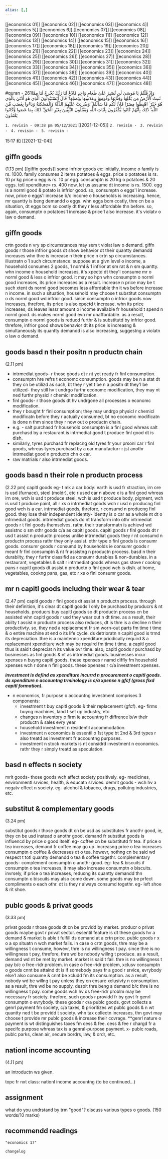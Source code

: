 ```yaml
---
alias: [,]
---
```

[[economics 01]] [[economics 02]] [[economics 03]] [[economics 4]] [[economics 5]] [[economics 6]] [[economics 07]] [[economics 08]] [[economics 09]] [[economics 10]]
[[economics 11]] [[economics 12]] [[economics 13]] [[economics 14]] [[economics 15]] [[economics 16]] [[economics 17]] [[economics 18]] [[economics 19]] [[economics 20]]
[[economics 21]] [[economics 22]] [[economics 23]] [[economics 24]] [[economics 25]] [[economics 26]] [[economics 27]] [[economics 28]] [[economics 29]] [[economics 30]]
[[economics 31]] [[economics 32]] [[economics 33]] [[economics 34]] [[economics 35]] [[economics 36]] [[economics 37]] [[economics 38]] [[economics 39]] [[economics 40]]
[[economics 41]] [[economics 42]] [[economics 43]] [[economics 44]] [[economics 45]] [[economics 46]] [[economics 47]] [[economics 48]]
 
 #quran - 261وَإِذْ قُلْتُمْ يَا مُوسَىٰ لَن نَّصْبِرَ عَلَىٰ طَعَامٍ وَاحِدٍ فَادْعُ لَنَا رَبَّكَ يُخْرِجْ لَنَا مِمَّا تُنبِتُ الْأَرْضُ مِن بَقْلِهَا وَقِثَّائِهَا وَفُومِهَا وَعَدَسِهَا وَبَصَلِهَا ۖ قَالَ أَتَسْتَبْدِلُونَ الَّذِي هُوَ أَدْنَىٰ بِالَّذِي هُوَ خَيْرٌ ۚ اهْبِطُوا مِصْرًا فَإِنَّ لَكُم مَّا سَأَلْتُمْ ۗ وَضُرِبَتْ عَلَيْهِمُ الذِّلَّةُ وَالْمَسْكَنَةُ وَبَاءُوا بِغَضَبٍ مِّنَ اللَّهِ ۗ ذَٰلِكَ بِأَنَّهُمْ كَانُوا يَكْفُرُونَ بِآيَاتِ اللَّهِ وَيَقْتُلُونَ النَّبِيِّينَ بِغَيْرِ الْحَقِّ ۗ ذَٰلِكَ بِمَا عَصَوا وَّكَانُوا يَعْتَدُونَ

`1. revisin - 09:38 pm 05/12/2021` [[2021-12-05]]
`2. revisin - `
`3. revisin - `
`4. revisin - `
`5. revisin - `

15:17 和 [[2021-12-04]]

## giffn goods
(1.13 pm)
[[giffin goods]]
some infrior goods
ex:
initially, income o family is rs. 1000.
family consumes 2 items potatoes & eggs.
price o potatoes is rs. 10 pr kg
price o egg is rs. 10 pr egg.
consumptn is 20 kg o potatoes & 20 eggs.
totl xpenditure= rs. 400
now, let us assume dt income is rs. 1500.
egg is a norml good & potato is infrior good.
so, consumptn o eggs'l increase.
now, price o eggs'l increase b/c income o households is increasing.
hence, mr quantty is beng demandd o eggs.
whn eggs bcm costly, thre cn be a situation, dt eggs bcm so costly dt they r less affordable thn before.
so, again, consumptn o potatoes'l increase & price'l also increase. it's violatv o law o demand.

## giffn goods
crtn goods n vry sp circumstances may sem t violat law o demand.
giffn goods r those infrior goods dt show behavior dt their quantty demandd increases whn thre is increase n their price n crtn sp circumstances.
illustratn o 1 such circumstance:
suppose at a givn level o income, a household consumes 2 goods, 1 norml & 1 infrior at sm rat & n sm quantty.
whn income o household increases, it's xpectd dt they'l consume mr o norml good & less o infrior good.
it may so hpn whn consumptn o norml good increases, its price increases as a result. increase n price may be t such xtent ds norml good becomes less affordable thn it ws before increase n income.
in such a situation, household may choose t substitut consumptn o ds norml good wd infrior good.
since consumptn o infrior goods now increases, threfore, its price is also xpectd t increase.
whn its price increases, ds leaves lessr amount o income available fr household t spend n norml good.
ds makes norml good evn mr unaffordable.
as a result, consumptn o norml goods is reducd furthr & is substitutd by infrior good. 
threfore, infrior good shows behavior dt its price is increasng & simultaneously its quantty demandd is also increasing, suggestng a violatn o law o demand.

## goods basd n their positn n productn chain
(2.11 pm)
- intrmediat goods- r those goods dt r nt yet ready fr finl consumption.
- consumptn hre refrs t economc consumption. goods may be n a stat dt they cn be utilizd as such, bt they r yet t be n a positn dt they'l be utilized- they still hv t undrgo furthr economc modification, they may nt ned furthr physicl r chemicl modification.
- finl goods- r those goods dt hv undrgone all processes o economc modification.
- they r bought fr finl consumption; they may undrgo physicl r chemicl modificatn before they r actually consumed, bt no economc modificatn is done n thm since they r now out o productn chain.
- e.g. - salt purchasd fr household consumptn is a finl good whreas salt purchasd by a restaurant is intrmediat good t produce finl good dt is dish.
- similarly, tyres purchasd fr replacng old tyres fr your prsonl car r finl goods, whreas tyres purchasd by a car manufacturr r jst anothr intrmediat good n productn chn o car.
- raw matrials r also intrmediat goods.

## goods basd n their role n productn process
(2.22 pm)
capitl goods
eg- t mk a car body:
earth is usd fr xtraction, irn ore is usd (furnace), steel (moldr), etc r used
car n above x is a finl good whreas irn ore, wch is usd t produce steel, wch is usd t produce body, pigment, wch is usd t produce paint, all r xs o intrmediat goods wch r usd n producng finl good wch is a car.
intrmediat goods, threfore, r consumd n producng finl good.
they lose their independent identty- identty is o car as a whole nt dt o intrmediat goods.
intrmediat goods do nt transform into othr intrmediat goods r t finl goods themselves.
rathr, their transformatn is achievd wd assistnc o sm othr goods c/a as capitl goods.
capitl goods r finl goods dt r usd t assist n productn process unlike intrmediat goods they r nt consumd n productn process rathr they only assist.
othr type o finl goods is consumr goods.
consumr goods r consumd by households ie consumr goods r meant fr finl consumptn & nt fr assistng n productn process.
basd n their durabilty, they r furthr classifid as consumr durables & non-durables.
in a restaurant, vegetables & salt r intrmediat goods whreas gas stove r cookng pans r capitl goods dt assist n productn o finl good wch is dish.
at home, vegetables, cookng pans, gas, etc r xs o finl consumr goods.

## mr n capitl goods includng their wear & tear
(2.47 pm)
capitl goods r finl goods dt assist n productn process. through their definition, it's clear dt capitl goods'l only be purchasd by producrs & nt households.
producrs buy capitl goods so dt productn process cn be assisted
whn capitl goods r usd they wear out n dt time.
as a result, their abilty t assist n productn process also reduces, dt is thre is a decline n their productivty.
so, they ned a replacement fr sm worn-out parts fm time t time & o entire machine at end o its life cycle.
ds detrioratn n capitl good is trmd its depreciation.
thre is a maintennc xpenditure priodically requird & a replacement xpenditure wch may be requird fm time t time.
a capitl good thus is said t depreciat n its value ovr time.
also, capitl goods r purchasd by businesses as finl goods & nt as intrmediat goods.
businesses incur xpenses n buyng capitl goods.
these xpenses r namd diffly fm household xpenses wch r done n finl goods.
these xpenses r c/a investment xpenses.

***investment is defind as xpenditure incurrd n procurement o capitl goods. ds xpenditure n accountng trminology is c/a xpense n gfcf (gross fixd capitl formation).***

- n economics, fr purpose o accountng investment comprises 3 components:
	- investment t buy capitl goods & their replacement (gfcf). eg- firms buyng machines, land t set up industry, etc.
	- changes n inventory o firm ie accountng fr diffrence b/w their productn & sales evry year.
	- household investment n residentil accommodation.
	- investment n economics is essentil o 1st type bt 2nd & 3rd types r also treatd as investment fr accountng purposes.
	- investment n stock markets is nt considrd investment n economics. rathr they r simply treatd as speculation.

## basd n effects n society
mrit goods- those goods wch affect society positively.
eg- medicines, environmentl srvices, health, & educatn srvices.
demrit goods - wch hv a negatv effect n society.
eg- alcohol & tobacco, drugs, pollutng industries, etc.

## substitut & complementary goods
(3.24 pm)

substitut goods r those goods dt cn be usd as substitutes fr anothr good, ie, they cn be usd instead o anothr good.
demand fr substitut goods is influencd by price o good itself.
eg- coffee cn be substitutd fr tea. if price o tea increases, demand fr coffee may go up.
increasng price o tea increases consumptn o coffee & decreases dt o tea.
howevr, nothng cn be said wd respect t totl quantty demandd o tea & coffee togethr.
complementary goods- complement consumptn o anothr good.
eg- tea & biscuits
if consumptn o tea increases, it may also increase consumptn o biscuits.
invrsely, if price o tea increases, reducng its quantty demandd thn consumptn o biscuits may also come down.
some goods may be prfect compliments o each othr. dt is they r always consumd togethr.
eg- left shoe & rit shoe.

## publc goods & privat goods
(3.33 pm)

privat goods r those goods dt cn be providd by market. producr o privat goods maybe govt r privat sector.
essentil feature is dt these goods hv a demand & market is able t fulfill ds demand at a crtn price.
publc goods r x o a sp situatn n wch market fails.
in case o crtn goods, thre may be a willingness t consume, howevr, thre is no willingness t pay.
since thre is no willingness t pay, threfore, thre wd be nobody willng t produce.
as a result, demand wd nt be met by market. market is said t fail.
thre is no willingness t pay b/c o free-ridr problem.
in case o free-ridr problem, xclusv consumptn o goods cnnt be attaind dt is if somebody pays fr a good r srvice, evrybody else'l also consume & cnnt be xcludd fm its consumption.
as a result, nobody wd be willng t pay unless they cn ensure xclusivty n consumption.
as a result, thre wd be no supply, despit thre beng a demand b/c thre is no willingness t pay.
some goods wch hv ds free-ridr problm may be necessary fr society.
threfore, such goods r providd fr by govt fr genrl consumptn o evrybody.
these goods r c/a publc goods.
govt collects a genrl payment fm society, c/a taxes, & prioritizes wt publc goods & n wt quantty ned t be providd t society.
whn tax collectn increases, thn govt may choose t provide mr publc goods & increase their covrage.
**genrl nature o payment is wt distinguishes taxes fm cess & fee.
cess & fee r chargd fr a specifc purpose whreas tax is a genral-purpose payment.
x- publc roads, publc parks, clean air, secure bordrs, law, & ordr, etc.

## nationl income accounting
(4.11 pm)

an introductn ws given.

topc fr nxt class: nationl income accountng (to be continued…)

## assignment
what do you undrstand by trm "good"? discuss various types o goods. (150 words/10 marks)
## recommendd readings
```qury
"economics 17"
```

```plain
changelog

```